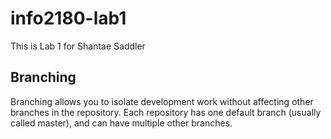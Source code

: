 # info2180-lab1

This is Lab 1 for Shantae Saddler

## Branching

Branching allows you to isolate development work without affecting other branches in the repository. Each repository has one default branch (usually called master), and can have multiple other branches.
